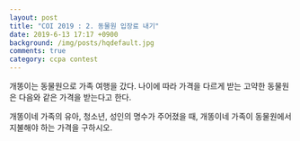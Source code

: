```yaml
---
layout: post
title: "COI 2019 : 2. 동물원 입장료 내기"
date: 2019-6-13 17:17 +0900
background: /img/posts/hqdefault.jpg
comments: true
category: ccpa contest
---
```


개똥이는 동물원으로 가족 여행을 갔다. 나이에 따라 가격을 다르게 받는 고약한 동물원은 다음와 같은 가격을 받는다고 한다.

개똥이네 가족의 유아, 청소년, 성인의 명수가 주어졌을 때, 개똥이네 가족이 동물원에서 지불해야 하는 가격을 구하시오.
